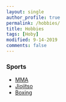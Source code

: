 ```yaml
---
layout: single
author_profile: true
permalink: /hobbies/
title: Hobbies
tags: [Hoby]
modified: 9-14-2019
comments: false
---
```

### Sports
* [MMA](https://en.wikipedia.org/wiki/Mixed_martial_arts)
* [Jiojitso](https://en.wikipedia.org/wiki/Brazilian_jiu-jitsu)
* [Boxing](https://en.wikipedia.org/wiki/Boxing)